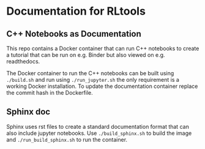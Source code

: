 # Documentation for RLtools

## C++ Notebooks as Documentation
This repo contains a Docker container that can run C++ notebooks to create a tutorial that can be run on e.g. Binder but also viewed on e.g. readthedocs.

<!-- Beware that RLtools requires C++17 which is supported starting from Cling v1.0. At this moment the latest stable release is 0.9 hence a recent version of Cling should be cloned from Github and compiled from source. To make this more convenient we provide a Dockerfile to create a Docker image with the appropriate version. On Linux you can create and use it using `./build.sh` and `./run.sh` subsequently. RLtools is cloned during the build of the image but can also be mounted at runtime (to allow easy modifications from the host PC) using `./run_mount.sh` instead.  -->
The Docker container to run the C++ notebooks can be built using `./build.sh` and run using `./run_jupyter.sh` the only requirement is a working Docker installation. 
To update the documentation container replace the commit hash in the Dockerfile.

## Sphinx doc
Sphinx uses rst files to create a standard documentation format that can also include jupyter notebooks. Use `./build_sphinx.sh` to build the image and `./run_build_sphinx.sh` to run the container.

